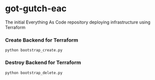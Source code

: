 # got-gutch-eac
The initial Everything As Code repository deploying infrastructure using Terraform

### Create Backend for Terraform

```shell
python bootstrap_create.py
```

### Destroy Backend for Terraform

```shell
python bootstrap_delete.py
```
